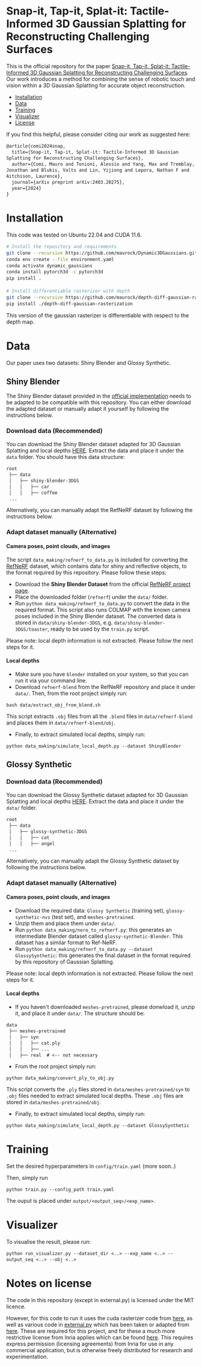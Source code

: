 # Snap-it, Tap-it, Splat-it: Tactile-Informed 3D Gaussian Splatting for Reconstructing Challenging Surfaces

This is the official repository for the paper [Snap-it, Tap-it, Splat-it: Tactile-Informed 3D Gaussian Splatting for Reconstructing Challenging Surfaces](https://arxiv.org/abs/2403.20275). Our work introduces a method for combining the sense of robotic touch and vision within a 3D Gaussian Splatting for accurate object reconstruction. 

- [Installation](#installation)
- [Data](#data)
- [Training](#training)
- [Visualizer](#visualizer)
- [License](#notes-on-license)



If you find this helpful, please consider citing our work as suggested here:

```
@article{comi2024snap,
  title={Snap-it, Tap-it, Splat-it: Tactile-Informed 3D Gaussian Splatting for Reconstructing Challenging Surfaces},
  author={Comi, Mauro and Tonioni, Alessio and Yang, Max and Tremblay, Jonathan and Blukis, Valts and Lin, Yijiong and Lepora, Nathan F and Aitchison, Laurence},
  journal={arXiv preprint arXiv:2403.20275},
  year={2024}
}
```

# Installation
This code was tested on Ubuntu 22.04 and CUDA 11.6.

```bash
# Install the repository and requirements
git clone --recursive https://github.com/maurock/Dynamic3DGaussians.git
conda env create --file environment.yaml
conda activate dynamic_gaussians
conda install pytorch3d -c pytorch3d
pip install .

# Install differentiable rasterizer with depth
git clone --recursive https://github.com/maurock/depth-diff-gaussian-rasterization.git
pip install ./depth-diff-gaussian-rasterization
```

This version of the gaussian rasterizer is differentiable with respect to the depth map. 

# Data
Our paper uses two datasets: Shiny Blender and Glossy Synthetic.

## Shiny Blender
The Shiny Blender dataset provided in the [official implementation](https://dorverbin.github.io/refnerf/) needs to be adapted to be compatible with this repository. You can either download the adapted dataset or manually adapt it yourself by following the instructions below. 

### Download data (**Recommended**)
You can download the Shiny Blender dataset adapted for 3D Gaussian Splatting and local depths [HERE](https://uob-my.sharepoint.com/:f:/g/personal/ri21540_bristol_ac_uk/Eg1Dr-7c9ItNvk2oUU7iDIMB8dq8VrPtd1rbq8_qKfgixw?e=GkaEi4). Extract the data and place it under the  `data` folder. You should have this data structure:

```
root
 ├── data
 │   ├── shiny-blender-3DGS
 │   │   ├── car
 │   │   ├── coffee
 ... 
```

Alternatively, you can manually adapt the RefNeRF dataset by following the instructions below.
### Adapt dataset manually (Alternative)
#### Camera poses, point clouds, and images 
The script `data_making/refnerf_to_data.py` is included for converting the [RefNeRF](https://dorverbin.github.io/refnerf/) dataset, which contains data for shiny and reflective objects, to the format required by this repository. 
Please follow these steps:
- Download the **Shiny Blender Dataset** from the official [RefNeRF project page](https://dorverbin.github.io/refnerf/).
- Place the downloaded folder (`refnerf`) under the `data/` folder.
- Run `python data_making/refnerf_to_data.py` to convert the data in the required format. This script also runs COLMAP with the known camera poses included in the Shiny Blender dataset. The converted data is stored in `data/shiny-blender-3DGS`, e.g. `data/shiny-blender-3DGS/toaster`, ready to be used by the `train.py` script. 

Please note: local depth information is not extracted. Please follow the next steps for it.

#### Local depths
- Make sure you have `blender` installed on your system, so that you can run it via your command line. 
- Download `refnerf-blend` from the RefNeRF repository and place it under `data/`. Then, from the root project simply run:
```
bash data/extract_obj_from_blend.sh
```
This script extracts `.obj` files from all the `.blend` files in `data/refnerf-blend` and places them in `data/refnerf-blend/obj`.

- Finally, to extract simulated local depths, simply run:
```
python data_making/simulate_local_depth.py --dataset ShinyBlender
```

## Glossy Synthetic
### Download data (**Recommended**)
You can download the Glossy Synthetic dataset adapted for 3D Gaussian Splatting and local depths [HERE](https://uob-my.sharepoint.com/:f:/g/personal/ri21540_bristol_ac_uk/Eg1Dr-7c9ItNvk2oUU7iDIMB8dq8VrPtd1rbq8_qKfgixw?e=GkaEi4). Extract the data and place it under the `data/` folder. 

```
root
 ├── data
 │   ├── glossy-synthetic-3DGS
 │   │   ├── cat
 │   │   ├── angel
 ... 
```

Alternatively, you can manually adapt the Glossy Synthetic dataset by following the instructions below.
### Adapt dataset manually (Alternative)
#### Camera poses, point clouds, and images
- Download the required data: `Glossy Synthetic` (training set),  `glossy-synthetic-nvs` (test set), and `meshes-pretrained`. 
- Unzip them and place them under `data/`. 
- Run `python data_making/nero_to_refnerf.py`: this generates an intermediate Blender dataset called `glossy-synthetic-Blender`. This dataset has a similar format to Ref-NeRF.
- Run `python data_making/refnerf_to_data.py --dataset GlossySynthetic`: this generates the final dataset in the format required by this repository of Gaussian Splatting.

Please note: local depth information is not extracted. Please follow the next steps for it.

#### Local depths
- If you haven't downloaded `meshes-pretrained`, please donwload it, unzip it, and place it under `data/`. The structure should be:
```
data
 ├── meshes-pretrained
 │   ├── syn
 │   │   ├── cat.ply
 │   │   ├── ...
 │   ├── real  # <-- not necessary
```
- From the root project simply run:
```
python data_making/convert_ply_to_obj.py
```
This script converts the `.ply` files stored in `data/meshes-pretrained/syn` to `.obj` files needed to extract simulated local depths. These `.obj` files are stored in `data/meshes-pretrained/obj`.

- Finally, to extract simulated local depths, simply run:
```
python data_making/simulate_local_depth.py --dataset GlossySynthetic
```

# Training

Set the desired hyperparameters in `config/train.yaml` (more soon..)

Then, simply run
```
python train.py --config_path train.yaml
```
The ouput is placed under `output/<output_seq>/<exp_name>`.

# Visualizer

To visualise the result, please run:
```
python run_visualizer.py --dataset_dir <..> --exp_name <..> --output_seq <..> --obj <..>
```

<!-- Additionally, we provide a script for Blender.
## Blender: accurate camera poses and ground truth point cloud

This repository contains two important scripts for data extraction from Blender:
- `data_making/blender_script.py`: **Copy** this to your Blender script. This script gathers details about the cameras in your 3D scene and points on the surface of your object(s).  
- `data_making/blender_to_data.py`: Run this script post data extraction from Blender to structure your data in the correct format.

Below is an explanation of how these scripts work:
### `blender_script.py`
- Start by creating your object-centric scene in Blender:

<img alt='Blender scene showing a red toaster on a green plane' src="images/blender_scene.png" width="500">

- Paste the script into Blender's text editor, set the parameters at the beginning of the script, and run it. This script generates N cameras, uniformly distributed on a hemisphere surrounding the object, with each camera oriented towards the object. **Important**: please ensure that your file paths to save the extracted data are in a unified directory, e.g.
```
output_img_path = 'PROJECT_FOLDER/ims'
output_poses_path = 'PROJECT_FOLDER/cameras_gt.json' 
output_point_path = 'PROJECT_FOLDER/init_pt_cld.npz' 
```

<img alt='Blender scene showing a red toaster on a green plane' src="images/cameras_blender.png" width="500">

### blender_to_data.py
Simply run this script from your root directory. Configure the arguments as needed, e.g
```
python blender_to_data.py --data_path Blender/PROJECT_FOLDER/ --output_path data/YOUR_DATASET
``` -->



# Notes on license
The code in this repository (except in external.py) is licensed under the MIT licence.

However, for this code to run it uses the cuda rasterizer code from [here](https://github.com/JonathonLuiten/diff-gaussian-rasterization-w-depth),
as well as various code in [external.py](./external.py) which has been taken or adapted from [here](https://github.com/graphdeco-inria/gaussian-splatting).
These are required for this project, and for these a much more restrictive license from Inria applies which can be found [here](https://github.com/graphdeco-inria/gaussian-splatting/blob/main/LICENSE.md).
This requires express permission (licensing agreements) from Inria for use in any commercial application, but is otherwise freely distributed for research and experimentation.
